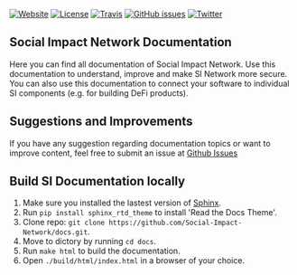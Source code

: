 [![Website](https://img.shields.io/website-up-down-green-red/https/social-impact-network.github.io/docs/.svg?label=social-impact-network.github.io/docs&style=plastic)](https://social-impact-network.github.io/docs)
[![License](https://img.shields.io/github/license/Social-Impact-Network/docs?style=plastic)](https://opensource.org/licenses/MIT)
[![Travis](https://img.shields.io/travis/com/Social-Impact-Network/docs/master?style=plastic)](https://travis-ci.com/github/Social-Impact-Network/docs)
[![GitHub issues](https://img.shields.io/github/issues/Social-Impact-Network/docs?style=plastic)](https://github.com/Social-Impact-Network/docs/issues)
[![Twitter](https://img.shields.io/twitter/follow/SINetwork1.svg?style=social&label=@SINetwork1)](https://twitter.com/SINetwork1)

## Social Impact Network Documentation

Here you can find all documentation of Social Impact Network. Use this documentation to understand, improve and make SI Network more secure. You can also use this documentation to connect your software to individual SI components (e.g. for building DeFi products).

## Suggestions and Improvements

If you have any suggestion regarding documentation topics or want to improve content, feel free to submit an issue at [Github Issues](https://github.com/Social-Impact-Network/docs/issues)

## Build SI Documentation locally

1. Make sure you installed the lastest version of [Sphinx](https://www.sphinx-doc.org/en/master/usage/installation.html).
2. Run `pip install sphinx_rtd_theme` to install 'Read the Docs Theme'.
3. Clone repo: `git clone https://github.com/Social-Impact-Network/docs.git`.
4. Move to dictory by running `cd docs`.
6. Run `make html` to build the documentation.
7. Open `./build/html/index.html`  in a browser of your choice.



